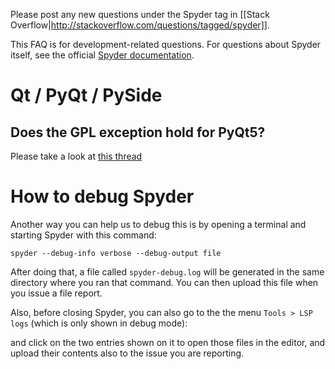 Please post any new questions under the Spyder tag in [[Stack Overflow|http://stackoverflow.com/questions/tagged/spyder]].

This FAQ is for development-related questions. For questions about Spyder itself, see the official [Spyder documentation](https://docs.spyder-ide.org/current/index.html).


# Qt / PyQt / PySide
## Does the GPL exception hold for PyQt5?
Please take a look at [this thread](https://riverbankcomputing.com/pipermail/pyqt/2014-February/033843.html)


# How to debug Spyder

Another way you can help us to debug this is by opening a terminal and starting Spyder with this command:

```
spyder --debug-info verbose --debug-output file
```

After doing that, a file called `spyder-debug.log` will be generated in the same directory where you ran that command. You can then upload this file when you issue a file report.

Also, before closing Spyder, you can also go to the the menu `Tools > LSP logs` (which is only shown in debug mode):

and click on the two entries shown on it to open those files in the editor, and upload their contents also to the issue you are reporting.
